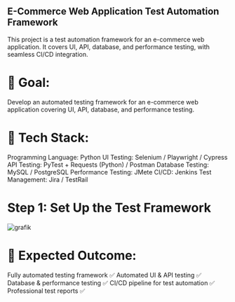 ## E-Commerce Web Application Test Automation Framework
This project is a test automation framework for an e-commerce web application. It covers UI, API, database, and performance testing, with seamless CI/CD integration.

# 🎯 Goal:
Develop an automated testing framework for an e-commerce web application covering UI, API, database, and performance testing.

# 🔧 Tech Stack:
Programming Language: Python
UI Testing: Selenium / Playwright / Cypress
API Testing: PyTest + Requests (Python) / Postman
Database Testing: MySQL / PostgreSQL
Performance Testing: JMete
CI/CD: Jenkins
Test Management: Jira / TestRail

# Step 1: Set Up the Test Framework


![grafik](https://github.com/user-attachments/assets/d435a8f5-bf69-485f-9d2a-b702ac095ffb)



# 🎯 Expected Outcome:
Fully automated testing framework ✅
Automated UI & API testing ✅
Database & performance testing ✅
CI/CD pipeline for test automation ✅
Professional test reports ✅

